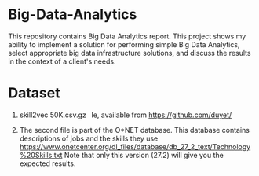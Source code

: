 # Big-Data-Analytics
This repository contains Big Data Analytics report. This project shows my ability to implement a solution for performing simple Big Data Analytics, select appropriate big data infrastructure solutions, and discuss the results in the context of a client's needs.

# Dataset
1) skill2vec 50K.csv.gz  le, available from https://github.com/duyet/

2) The second file is part of the O*NET database. This database contains descriptions of jobs
and the skills they use
https://www.onetcenter.org/dl_files/database/db_27_2_text/Technology%20Skills.txt
Note that only this version (27.2) will give you the expected results.

#

